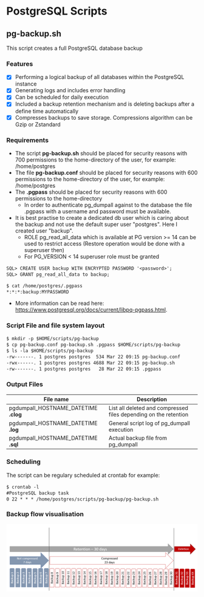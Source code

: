 # PostgreSQL Scripts

## pg-backup.sh
This script creates a full PostgreSQL database backup

### Features
- [x] Performing a logical backup of all databases within the PostgreSQL instance
- [x] Generating logs and includes error handling
- [x] Can be scheduled for daily execution
- [x] Included a backup retention mechanism and is deleting backups after a define time automatically
- [x] Compresses backups to save storage. Compressions algorithm can be Gzip or Zstandard

### Requirements
- The script **pg-backup.sh** should be placed for security reasons with 700 permissions to the home-directory of the user, for example: /home/postgres
- The file **pg-backup.conf** should be placed for security reasons with 600 permissions to the home-directory of the user, for example: /home/postgres
- The **.pgpass** should be placed for security reasons with 600 permissions to the home-directory
   - In order to authenticate pg_dumpall against to the database the file .pgpass with a username and password must be available.
- It is best practise to create a dedicated db user which is caring about the backup and not use the default super user "postgres". Here I created user "backup".
  - ROLE pg_read_all_data which is available at PG version >= 14 can be used to restrict access (Restore operation would be done with a superuser then)
  - For PG_VERSION < 14 superuser role must be granted
```
SQL> CREATE USER backup WITH ENCRYPTED PASSWORD '<password>'; 
SQL> GRANT pg_read_all_data to backup;
```
```
$ cat /home/postgres/.pgpass
*:*:*:backup:MYPASSWORD
```
- More information can be read here: https://www.postgresql.org/docs/current/libpq-pgpass.html.

### Script File and file system layout
```
$ mkdir -p $HOME/scripts/pg-backup
$ cp pg-backup.conf pg-backup.sh .pgpass $HOME/scripts/pg-backup
$ ls -la $HOME/scripts/pg-backup
-rw-------. 1 postgres postgres  534 Mar 22 09:15 pg-backup.conf
-rwx------. 1 postgres postgres 4688 Mar 22 09:15 pg-backup.sh
-rw-------. 1 postgres postgres   28 Mar 22 09:15 .pgpass
```
### Output Files
| File name  | Description |
| ------------- | ------------- |
| pgdumpall_HOSTNAME_DATETIME **.clog**  | List all deleted and compressed files depending on the retention  |
| pgdumpall_HOSTNAME_DATETIME **.log**  |  General script log of pg_dumpall execution  |
| pgdumpall_HOSTNAME_DATETIME **.sql**  | Actual backup file from pg_dumpall  |

### Scheduling
The script can be regulary scheduled at crontab for example:
```
$ crontab -l
#PostgreSQL backup task
0 22 * * * /home/postgres/scripts/pg-backup/pg-backup.sh
```
### Backup flow visualisation
![GitHub Image](pg-backup-process-flow.png)

